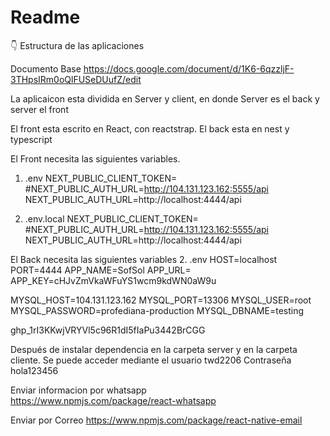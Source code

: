 # Readme

<aside>
👇 Estructura de las aplicaciones

</aside>

Documento Base
https://docs.google.com/document/d/1K6-6qzzljF-3THpsIRm0oQlFUSeDUufZ/edit




La aplicaicon esta dividida en Server y client, en donde
Server es el back y server el front

El front esta escrito en React, con reactstrap.
El back esta en nest y typescript

El Front necesita las siguientes variables.

1. .env
NEXT_PUBLIC_CLIENT_TOKEN=
#NEXT_PUBLIC_AUTH_URL=http://104.131.123.162:5555/api
NEXT_PUBLIC_AUTH_URL=http://localhost:4444/api



2. .env.local
NEXT_PUBLIC_CLIENT_TOKEN=
#NEXT_PUBLIC_AUTH_URL=http://104.131.123.162:5555/api
NEXT_PUBLIC_AUTH_URL=http://localhost:4444/api




El Back necesita las siguientes variables
2. .env
HOST=localhost
PORT=4444
APP_NAME=SofSol
APP_URL=
APP_KEY=cHJvZmVkaWFuYS1wcm9kdWN0aW9u

MYSQL_HOST=104.131.123.162
MYSQL_PORT=13306
MYSQL_USER=root
MYSQL_PASSWORD=profediana-production
MYSQL_DBNAME=testing


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

Después de instalar dependencia en la carpeta server y en la carpeta cliente.
Se puede acceder mediante el usuario
twd2206
Contraseña
hola123456


Enviar informacion por whatsapp    
https://www.npmjs.com/package/react-whatsapp


Enviar por Correo
https://www.npmjs.com/package/react-native-email

